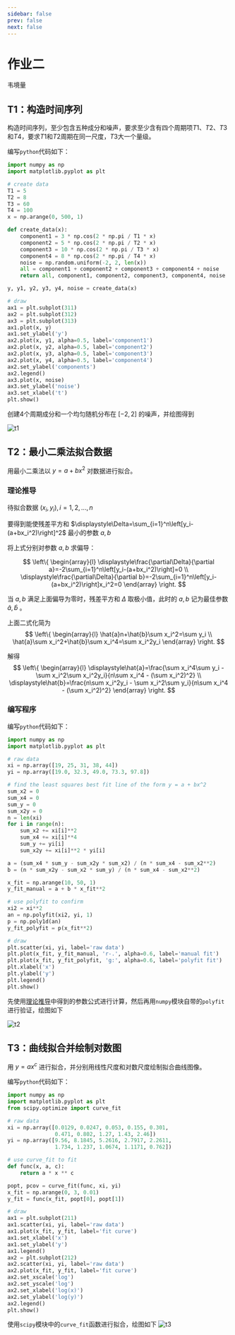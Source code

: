 ```yaml
---
sidebar: false
prev: false
next: false
---
```


# 作业二

韦境量

## T1：构造时间序列

构造时间序列，至少包含五种成分和噪声，要求至少含有四个周期项$T1$、$T2$、$T3$和$T4$，要求$T1$和$T2$周期在同一尺度，$T3$大一个量级。

编写`python`代码如下：
```py
import numpy as np
import matplotlib.pyplot as plt

# create data
T1 = 5
T2 = 8
T3 = 60
T4 = 100
x = np.arange(0, 500, 1)

def create_data(x):
    component1 = 3 * np.cos(2 * np.pi / T1 * x)
    component2 = 5 * np.cos(2 * np.pi / T2 * x)
    component3 = 10 * np.cos(2 * np.pi / T3 * x)
    component4 = 8 * np.cos(2 * np.pi / T4 * x)
    noise = np.random.uniform(-2, 2, len(x))
    all = component1 + component2 + component3 + component4 + noise
    return all, component1, component2, component3, component4, noise

y, y1, y2, y3, y4, noise = create_data(x)

# draw
ax1 = plt.subplot(311)
ax2 = plt.subplot(312)
ax3 = plt.subplot(313)
ax1.plot(x, y)
ax1.set_ylabel('y')
ax2.plot(x, y1, alpha=0.5, label='component1')
ax2.plot(x, y2, alpha=0.5, label='component2')
ax2.plot(x, y3, alpha=0.5, label='component3')
ax2.plot(x, y4, alpha=0.5, label='component4')
ax2.set_ylabel('components')
ax2.legend()
ax3.plot(x, noise)
ax3.set_ylabel('noise')
ax3.set_xlabel('t')
plt.show()
```

创建4个周期成分和一个均匀随机分布在 $[-2,2]$ 的噪声，并绘图得到

![t1](./hw2_fig/t1.png)

## T2：最小二乘法拟合数据

用最小二乘法以 $y=a+bx^2$ 对数据进行拟合。

### 理论推导

待拟合数据 $(x_i, y_i), i=1,2, ...,n$

要得到能使残差平方和 $\displaystyle\Delta=\sum_{i=1}^n\left[y_i-(a+bx_i^2)\right]^2$ 最小的参数 $a,b$ 

将上式分别对参数 $a,b$ 求偏导：

$$
\left\{
\begin{array}{l}
\displaystyle\frac{\partial\Delta}{\partial a}=-2\sum_{i=1}^n\left[y_i-(a+bx_i^2)\right]=0 \\
\displaystyle\frac{\partial\Delta}{\partial b}=-2\sum_{i=1}^n\left[y_i-(a+bx_i^2)\right]x_i^2=0
\end{array}
\right.
$$

当 $a,b$ 满足上面偏导为零时，残差平方和 $\Delta$ 取极小值，此时的 $a,b$ 记为最佳参数 $\hat{a},\hat{b}$ 。

上面二式化简为
$$
\left\{
\begin{array}{l}
\hat{a}n+\hat{b}\sum x_i^2=\sum y_i \\
\hat{a}\sum x_i^2+\hat{b}\sum x_i^4=\sum x_i^2y_i
\end{array}
\right.
$$

解得
$$
\left\{
\begin{array}{l}
\displaystyle\hat{a}=\frac{\sum x_i^4\sum y_i - \sum x_i^2\sum x_i^2y_i}{n\sum x_i^4 - (\sum x_i^2)^2} \\
\displaystyle\hat{b}=\frac{n\sum x_i^2y_i - \sum x_i^2\sum y_i}{n\sum x_i^4 - (\sum x_i^2)^2}
\end{array}
\right.
$$

### 编写程序

编写`python`代码如下：

```py
import numpy as np
import matplotlib.pyplot as plt

# raw data
xi = np.array([19, 25, 31, 38, 44])
yi = np.array([19.0, 32.3, 49.0, 73.3, 97.8])

# find the least squares best fit line of the form y = a + bx^2
sum_x2 = 0
sum_x4 = 0
sum_y = 0
sum_x2y = 0
n = len(xi)
for i in range(n):
    sum_x2 += xi[i]**2
    sum_x4 += xi[i]**4
    sum_y += yi[i]
    sum_x2y += xi[i]**2 * yi[i]

a = (sum_x4 * sum_y - sum_x2y * sum_x2) / (n * sum_x4 - sum_x2**2)
b = (n * sum_x2y - sum_x2 * sum_y) / (n * sum_x4 - sum_x2**2)

x_fit = np.arange(10, 50, 1)
y_fit_manual = a + b * x_fit**2

# use polyfit to confirm
xi2 = xi**2
an = np.polyfit(xi2, yi, 1)
p = np.poly1d(an)
y_fit_polyfit = p(x_fit**2)

# draw
plt.scatter(xi, yi, label='raw data')
plt.plot(x_fit, y_fit_manual, 'r-.', alpha=0.6, label='manual fit')
plt.plot(x_fit, y_fit_polyfit, 'g:', alpha=0.6, label='polyfit fit')
plt.xlabel('x')
plt.ylabel('y')
plt.legend()
plt.show()
```

先使用[理论推导](#理论推导)中得到的参数公式进行计算，然后再用`numpy`模块自带的`polyfit`进行验证，绘图如下

![t2](./hw2_fig/t2.png)

## T3：曲线拟合并绘制对数图

用 $y=ax^c$ 进行拟合，并分别用线性尺度和对数尺度绘制拟合曲线图像。

编写`python`代码如下：
```py
import numpy as np
import matplotlib.pyplot as plt
from scipy.optimize import curve_fit

# raw data
xi = np.array([0.0129, 0.0247, 0.053, 0.155, 0.301,
               0.471, 0.802, 1.27, 1.43, 2.46])
yi = np.array([9.56, 8.1845, 5.2616, 2.7917, 2.2611,
               1.734, 1.237, 1.0674, 1.1171, 0.762])

# use curve_fit to fit
def func(x, a, c):
    return a * x ** c

popt, pcov = curve_fit(func, xi, yi)
x_fit = np.arange(0, 3, 0.01)
y_fit = func(x_fit, popt[0], popt[1])

# draw
ax1 = plt.subplot(211)
ax1.scatter(xi, yi, label='raw data')
ax1.plot(x_fit, y_fit, label='fit curve')
ax1.set_xlabel('x')
ax1.set_ylabel('y')
ax1.legend()
ax2 = plt.subplot(212)
ax2.scatter(xi, yi, label='raw data')
ax2.plot(x_fit, y_fit, label='fit curve')
ax2.set_xscale('log')
ax2.set_yscale('log')
ax2.set_xlabel('log(x)')
ax2.set_ylabel('log(y)')
ax2.legend()
plt.show()
```

使用`scipy`模块中的`curve_fit`函数进行拟合，绘图如下
![t3](./hw2_fig/t3.png)

